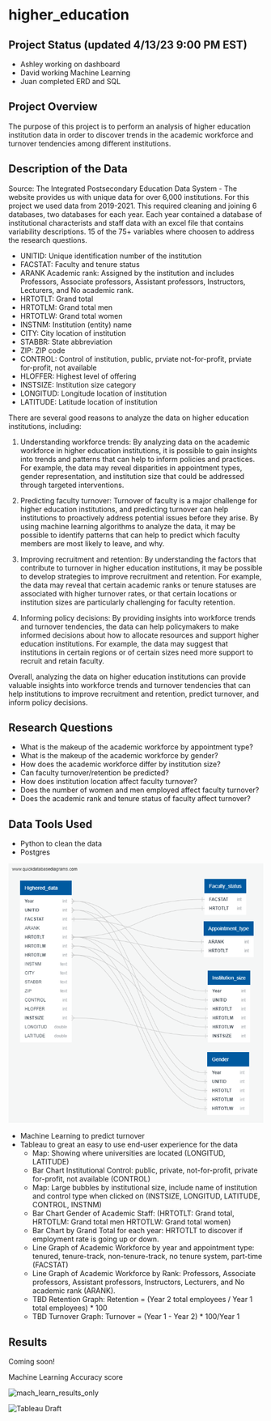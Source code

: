 # higher_education
## Project Status (updated 4/13/23 9:00 PM EST)
- Ashley working on dashboard
- David working Machine Learning 
- Juan completed ERD and SQL 

## Project Overview
The purpose of this project is to perform an analysis of higher education institution data in order to discover trends in the academic workforce and turnover tendencies among different institutions.

## Description of the Data
Source: The Integrated Postsecondary Education Data System - The website provides us with unique data for over 6,000  institutions. For this project we used data from 2019-2021. This required cleaning and joining 6 databases, two databases for each year. Each year contained a database of institutional characterists and staff data with an excel file that contains variability descriptions. 15 of the 75+ variables where choosen to address the research questions. 

- UNITID:	Unique identification number of the institution
- FACSTAT:	Faculty and tenure status
- ARANK	Academic rank: Assigned by the institution and includes Professors, Associate professors, Assistant professors,  Instructors, Lecturers, and No academic rank.
- HRTOTLT:	Grand total
- HRTOTLM:	Grand total men
- HRTOTLW:	Grand total women
- INSTNM:	Institution (entity) name
- CITY:	City location of institution
- STABBR:	State abbreviation
- ZIP:	ZIP code
- CONTROL:	Control of institution, public, prviate not-for-profit, prviate for-profit, not available
- HLOFFER:	Highest level of offering
- INSTSIZE:	Institution size category
- LONGITUD:	Longitude location of institution
- LATITUDE: 	Latitude location of institution

There are several good reasons to analyze the data on higher education institutions, including:

1. Understanding workforce trends: By analyzing data on the academic workforce in higher education institutions, it is possible to gain insights into trends and patterns that can help to inform policies and practices. For example, the data may reveal disparities in appointment types, gender representation, and institution size that could be addressed through targeted interventions.

2. Predicting faculty turnover: Turnover of faculty is a major challenge for higher education institutions, and predicting turnover can help institutions to proactively address potential issues before they arise. By using machine learning algorithms to analyze the data, it may be possible to identify patterns that can help to predict which faculty members are most likely to leave, and why.

3. Improving recruitment and retention: By understanding the factors that contribute to turnover in higher education institutions, it may be possible to develop strategies to improve recruitment and retention. For example, the data may reveal that certain academic ranks or tenure statuses are associated with higher turnover rates, or that certain locations or institution sizes are particularly challenging for faculty retention.

4. Informing policy decisions: By providing insights into workforce trends and turnover tendencies, the data can help policymakers to make informed decisions about how to allocate resources and support higher education institutions. For example, the data may suggest that institutions in certain regions or of certain sizes need more support to recruit and retain faculty.

Overall, analyzing the data on higher education institutions can provide valuable insights into workforce trends and turnover tendencies that can help institutions to improve recruitment and retention, predict turnover, and inform policy decisions.


## Research Questions
- What is the makeup of the academic workforce by appointment type? 
- What is the makeup of the academic workforce by gender? 
- How does the academic workforce differ by institution size?
- Can faculty turnover/retention be predicted? 
- How does institution location affect faculty turnover?
- Does the number of women and men employed affect faculty turnover?
- Does the academic rank and tenure status of faculty affect turnover?

## Data Tools Used
- Python to clean the data 
- Postgres

![ERD](https://github.com/davidbowen87/higher_education/blob/main/QuickDBD-export%20(1).png)

- Machine Learning to predict turnover 
- Tableau to great an easy to use end-user experience for the data 
  - Map: Showing where universities are located (LONGITUD, LATITUDE)
  - Bar Chart Institutional Control: public, private, not-for-profit, private for-profit, not available (CONTROL)
  - Map: Large bubbles by institutional size, include name of institution and control type when clicked on (INSTSIZE, LONGITUD, LATITUDE, CONTROL, INSTNM)
  - Bar Chart Gender of Academic Staff: (HRTOTLT: Grand total, HRTOTLM: Grand total men HRTOTLW: Grand total women)
  - Bar Chart by Grand Total for each year: HRTOTLT to discover if employment rate is going up or down. 
  - Line Graph of Academic Workforce by year and appointment type: tenured, tenure-track, non-tenure-track, no tenure system, part-time (FACSTAT) 
  - Line Graph of Academic Workforce by Rank: Professors, Associate professors, Assistant professors, Instructors, Lecturers, and No academic rank (ARANK).
  - TBD Retention Graph: Retention = (Year 2 total employees / Year 1 total employees) * 100
  - TBD Turnover Graph: Turnover = (Year 1 - Year 2) * 100/Year 1


## Results 
Coming soon! 

Machine Learning Accuracy score 

![mach_learn_results_only](https://user-images.githubusercontent.com/59536055/232238998-08603002-4ac4-41df-bf97-fc77ca7491b8.PNG)

![Tableau Draft](https://github.com/davidbowen87/higher_education/blob/IS2021/Resources/Tableau-Draft.jpg)
